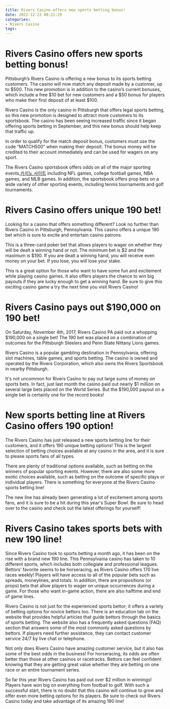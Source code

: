 ```yaml
---
title: Rivers Casino offers new sports betting bonus!
date: 2022-12-23 00:21:29
categories:
- Rivers Casino
tags:
---
```



#  Rivers Casino offers new sports betting bonus!

Pittsburgh’s Rivers Casino is offering a new bonus to its sports betting customers. The casino will now match any deposit made by a customer, up to $500. This new promotion is in addition to the casino’s current bonuses, which include a free $10 bet for new customers and a $50 bonus for players who make their first deposit of at least $100.

Rivers Casino is the only casino in Pittsburgh that offers legal sports betting, so this new promotion is designed to attract more customers to its sportsbook. The casino has been seeing increased traffic since it began offering sports betting in September, and this new bonus should help keep that traffic up.

In order to qualify for the match deposit bonus, customers must use the code “MATCH500” when making their deposit. The bonus money will be credited to their account immediately and can be used for wagers on any sport.

The Rivers Casino sportsbook offers odds on all of the major sporting events,[카지노 사이트](https://choegocasino.com/) including NFL games, college football games, NBA games, and MLB games. In addition, the sportsbook offers prop bets on a wide variety of other sporting events, including tennis tournaments and golf tournaments.

#  Rivers Casino offers unique 190 bet!

Looking for a casino that offers something different? Look no further than Rivers Casino in Pittsburgh, Pennsylvania. This casino offers a unique 190 bet which is sure to excite and entertain casino patrons.

This is a three-card poker bet that allows players to wager on whether they will be dealt a winning hand or not. The minimum bet is $2 and the maximum is $190. If you are dealt a winning hand, you will receive even money on your bet. If you lose, you will lose your stake.

This is a great option for those who want to have some fun and excitement while playing casino games. It also offers players the chance to win big payouts if they are lucky enough to get a winning hand. Be sure to give this exciting casino game a try the next time you visit Rivers Casino!

#  Rivers Casino pays out $190,000 on 190 bet!

On Saturday, November 4th, 2017, Rivers Casino PA paid out a whopping $190,000 on a single bet! The 190 bet was placed on a combination of outcomes for the Pittsburgh Steelers and Penn State Nittany Lions games.

Rivers Casino is a popular gambling destination in Pennsylvania, offering slot machines, table games, and sports betting. The casino is owned and operated by the Rivers Corporation, which also owns the Rivers Sportsbook in nearby Pittsburgh.

It's not uncommon for Rivers Casino to pay out large sums of money on sports bets. In fact, just last month the casino paid out nearly $1 million on several large bets placed on the World Series. But the $190,000 payout on a single bet is certainly one for the record books!

#  New sports betting line at Rivers Casino offers 190 option!

The Rivers Casino has just released a new sports betting line for their customers, and it offers 190 unique betting options! This is the largest selection of betting choices available at any casino in the area, and it is sure to please sports fans of all types.

There are plenty of traditional options available, such as betting on the winners of popular sporting events. However, there are also some more exotic choices available, such as betting on the outcome of specific plays or individual players. There is something for everyone at the Rivers Casino sports betting line!

The new line has already been generating a lot of excitement among sports fans, and it is sure to be a hit during this year's Super Bowl. Be sure to head over to the casino and check out the latest offerings for yourself!

#  Rivers Casino takes sports bets with new 190 line!

Since Rivers Casino took to sports betting a month ago, it has been on the rise with a brand new 190 line. This Pennsylvania casino has taken to 10 different sports, which includes both collegiate and professional leagues. Bettors’ favorite seems to be horseracing, as Rivers Casino offers 170 live races weekly! Players will have access to all of the popular bets such as spreads, moneylines, and totals. In addition, there are propositions (or props) bets that allow players to wager on unique occurrences during a game. For those who want in-game action, there are also halftime and end of game lines.

Rivers Casino is not just for the experienced sports bettor; it offers a variety of betting options for novice bettors too. There is an education tab on the website that provides helpful articles that guide bettors through the basics of sports betting. The website also has a frequently asked questions (FAQ) section that answers some of the most commonly asked questions by bettors. If players need further assistance, they can contact customer service 24/7 by live chat or telephone.

Not only does Rivers Casino have amazing customer service, but it also has some of the best odds in the business! For horseracing, its odds are often better than those at other casinos or racetracks. Bettors can feel confident knowing that they are getting great value whether they are betting on one race or an entire tournament series.

So far this year Rivers Casino has paid out over $2 million in winnings! Players have won big on everything from football to golf. With such a successful start, there is no doubt that this casino will continue to grow and offer even more betting options for its players. Be sure to check out Rivers Casino today and take advantage of its amazing 190 line!
